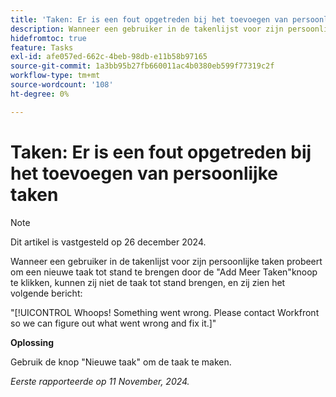 ```yaml
---
title: 'Taken: Er is een fout opgetreden bij het toevoegen van persoonlijke taken'
description: Wanneer een gebruiker in de takenlijst voor zijn persoonlijke taken probeert om een nieuwe taak tot stand te brengen door de "Add Meer Taken"knoop te klikken, kunnen zij niet de taak tot stand brengen, en zij zien een foutenmelding. Er is een tijdelijke oplossing beschikbaar.
hidefromtoc: true
feature: Tasks
exl-id: afe057ed-662c-4beb-98db-e11b58b97165
source-git-commit: 1a3bb95b27fb660011ac4b0380eb599f77319c2f
workflow-type: tm+mt
source-wordcount: '108'
ht-degree: 0%

---
```


# Taken: Er is een fout opgetreden bij het toevoegen van persoonlijke taken

>[!NOTE]
>
>Dit artikel is vastgesteld op 26 december 2024.

Wanneer een gebruiker in de takenlijst voor zijn persoonlijke taken probeert om een nieuwe taak tot stand te brengen door de &quot;Add Meer Taken&quot;knoop te klikken, kunnen zij niet de taak tot stand brengen, en zij zien het volgende bericht:

&quot;[!UICONTROL Whoops! Something went wrong. Please contact Workfront so we can figure out what went wrong and fix it.]&quot;

**Oplossing**

Gebruik de knop &quot;Nieuwe taak&quot; om de taak te maken.

_Eerste rapporteerde op 11 November, 2024._
